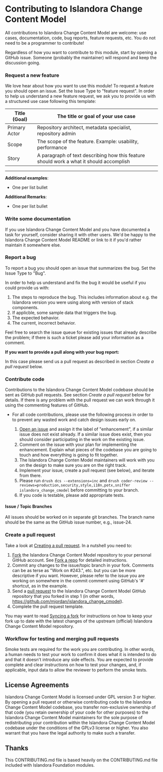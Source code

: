 # Contributing to Islandora Change Content Model

All contributions to Islandora Change Content Model are welcome: use cases, documentation, code, bug reports, feature requests, etc. You do not need to be a programmer to contribute!

Regardless of how you want to contribute to this module, start by opening a GitHub issue. Someone (probably the maintainer) will respond and keep the discussion going.

### Request a new feature

We love hear about how you want to use this module! To request a feature you should open an issue. Set the Issue Type to "feature request". In order to help us understand a new feature request, we ask you to provide us with a structured use case following this template:

| Title (Goal)  | The title or goal of your use case                            |
--------------- |------------------------------------                           |
| Primary Actor | Repository architect, metadata specialist, repository admin   |
| Scope         | The scope of the feature. Example: usability, performance     |
| Story         | A paragraph of text describing how this feature should work a what it should accomplish |

***

**Additional examples**:

* One per list bullet

**Additional Remarks**:

* One per list bullet

### Write some documentation

If you use Islandora Change Content Model and you have documented a task for yourself, consider sharing it with other users. We'd be happy to the Islandora Change Content Model README or link to it if you'd rather maintain it somewhere else.

### Report a bug

To report a bug you should open an issue that summarizes the bug. Set the Issue Type to "Bug".

In order to help us understand and fix the bug it would be useful if you could provide us with:

1. The steps to reproduce the bug. This includes information about e.g. the Islandora version you were using along with version of stack components.
2. If applicble, some sample data that triggers the bug.
3. The expected behavior.
4. The current, incorrect behavior.

Feel free to search the issue queue for existing issues that already describe the problem; if there is such a ticket please add your information as a comment.

**If you want to provide a pull along with your bug report:**

In this case please send us a pull request as described in section _Create a pull request_ below.

### Contribute code

Contributions to the Islandora Change Content Model codebase should be sent as GitHub pull requests. See section _Create a pull request_ below for details. If there is any problem with the pull request we can work through it using the commenting features of GitHub.

* For all code contributions, please use the following process in order to to prevent any wasted work and catch design issues early on.

    1. [Open an issue](https://github.com/mjordan/islandora_change_cmodel/issues) and assign it the label of "enhancement", if a similar issue does not exist already. If a similar issue does exist, then you should consider participating in the work on the existing issue.
    2. Comment on the issue with your plan for implementing the enhancement. Explain what pieces of the codebase you are going to touch and how everything is going to fit together.
    3. The Islandora Change Conten Model maintainers will work with you on the design to make sure you are on the right track.
    4. Implement your issue, create a pull request (see below), and iterate from there.
    5. Please run `drush dcs --extensions=inc` and `drush coder-review --reviews=production,security,style,i18n,potx,sniffer islandora_change_cmodel` before committing to your branch.
    6. If you code is testable, please add appropriate tests.

#### Issue / Topic Branches

All issues should be worked on in separate git branches. The branch name should be the same as the GitHub issue number, e.g., issue-24.

### Create a pull request

Take a look at [Creating a pull request](https://help.github.com/articles/creating-a-pull-request). In a nutshell you need to:

1. [Fork](https://help.github.com/articles/fork-a-repo) the Islandora Change Content Model repository to your personal GitHub account. See [Fork a repo](https://help.github.com/articles/fork-a-repo) for detailed instructions.
2. Commit any changes to the issue/topic branch in your fork. Comments can be as terse as "Work on #243.", etc. but you can be more descriptive if you want. However, please refer to the issue you are working on somewhere in the commit comment using GitHub's '#' shortcut, as in the example.
3. Send a [pull request](https://help.github.com/articles/creating-a-pull-request) to the Islandora Change Content Model GitHub repository that you forked in step 1 (in other words, https://github.com/mjordan/islandora_change_cmodel).
4. Complete the pull request template.

You may want to read [Syncing a fork](https://help.github.com/articles/syncing-a-fork) for instructions on how to keep your fork up to date with the latest changes of the upstream (official) Islandora Change Content Model repository.

### Workflow for testing and merging pull requests

Smoke tests are required for the work you are contributing. In other words, a human needs to test your work to confirm it does what it is intended to do and that it doesn't introduce any side effects. You are expected to provide complete and clear instructions on how to test your changes, and, if applicable, input data to allow the reviewer to perform the smoke tests.

## License Agreements

Islandora Change Content Model is licensed under GPL version 3 or higher. By opening a pull request or otherwise contributing code to the Islandora Change Content Model codebase, you transfer non-exclusive ownership of that code (you retain ownership of your code for other purposes) to the Islandora Change Content Model maintainers for the sole purpose of redistributing your contribution within the Islandora Change Content Model codebase under the conditions of the GPLv3 license or higher. You also warrant that you have the legal authority to make such a transfer.

## Thanks

This CONTRIBUTING.md file is based heavily on the CONTRIBUTING.md file included with Islandora Foundation modules.
